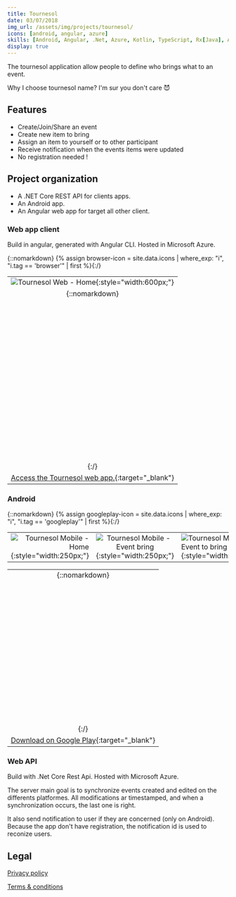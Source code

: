 ```yaml
---
title: Tournesol
date: 03/07/2018
img_url: /assets/img/projects/tournesol/
icons: [android, angular, azure]
skills: [Android, Angular, .Net, Azure, Kotlin, TypeScript, Rx[Java], Azure Devops,  Git]
display: true
---
```


The tournesol application allow people to define who brings what to an event.

Why I choose tournesol name? I'm sur you don't care 😈

## Features

- Create/Join/Share an event
- Create new item to bring
- Assign an item to yourself or to other participant
- Receive notification when the events items were updated
- No registration needed !

## Project organization

- A .NET Core REST API for clients apps.
- An Android app.
- An Angular web app for target all other client.

### Web app client

Build in angular, generated with Angular CLI. Hosted in Microsoft Azure.

{::nomarkdown} {% assign browser-icon = site.data.icons | where_exp: "i", "i.tag == 'browser'" | first %}{:/}

|     |
| :-: |
| ![Tournesol Web - Home]({{page.img_url}}web-screenshot1.png){:style="width:600px;"} |
| {::nomarkdown}<svg  role="img" viewBox="0 0 24 24" class="icon big">{{browser-icon.svg}}</svg>{:/} |
| [Access the Tournesol web app.](https://tournesol-webapp.azurewebsites.net/){:target="_blank"} |

### Android

{::nomarkdown} {% assign googleplay-icon = site.data.icons | where_exp: "i", "i.tag == 'googleplay'" | first %}{:/}


|  |  |  |
| -: | :-: | :- |
| ![Tournesol Mobile - Home]({{page.img_url}}screenshot1.png){:style="width:250px;"} | ![Tournesol Mobile - Event bring]({{page.img_url}}screenshot2.png){:style="width:250px;"} | ![Tournesol Mobile - Event to bring]({{page.img_url}}screenshot3.png){:style="width:250px;"} |

|  |
| :-: |
| {::nomarkdown}<svg  role="img" viewBox="0 0 24 24" class="icon big">{{googleplay-icon.svg}}</svg>{:/} |
| [Download on Google Play](https://play.google.com/store/apps/details?id=fr.me.maoux.tournesol){:target="_blank"} |

### Web API

Build with .Net Core Rest Api. Hosted with Microsoft Azure. 

The server main goal is to synchronize events created and edited on the differents platformes. All modifications ar timestamped, and when a synchronization occurs, the last one is right. 

It also send notification to user if they are concerned (only on Android). Because the app don't have registration, the notification id is used to reconize users.

## Legal

[Privacy policy](/projects/tournesol/tournesol-privacy)

[Terms & conditions](/projects/tournesol/tournesol-terms)
